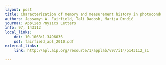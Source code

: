 ```yaml
---
layout: post
title: Characterization of memory and measurement history in photoconductivity of nanocrystal arrays
authors: Jessamyn A. Fairfield, Tali Dadosh, Marija Drndić
journal: Applied Physics Letters
info: 97, 143112
local_links:
    doi: 10.1063/1.3496036 
    pdf: fairfield_apl_2010.pdf
external_links:
    link: http://apl.aip.org/resource/1/applab/v97/i14/p143112_s1

---
```

